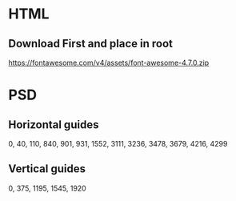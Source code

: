 # HTML

## Download First and place in root

https://fontawesome.com/v4/assets/font-awesome-4.7.0.zip

# PSD

## Horizontal guides

0, 40, 110, 840, 901, 931, 1552, 3111, 3236, 3478, 3679, 4216, 4299

## Vertical guides

0, 375, 1195, 1545, 1920
